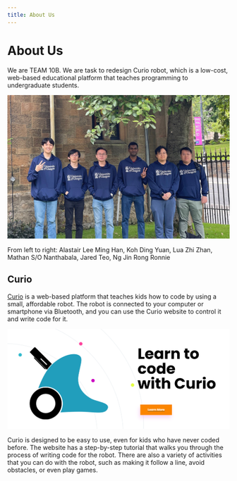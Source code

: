 ```yaml
---
title: About Us
---
```


# About Us

We are TEAM 10B. We are task to redesign Curio robot, which is a low-cost, web-based educational platform that teaches programming to undergraduate students. 

![Group Photo](/img/group-photo.jpg)

From left to right: Alastair Lee Ming Han, Koh Ding Yuan, Lua Zhi Zhan, Mathan S/O Nanthabala, Jared Teo, Ng Jin Rong Ronnie


## Curio

[Curio](https://trycurio.com/) is a web-based platform that teaches kids how to code by using a small, affordable robot. The robot is connected to your computer or smartphone via Bluetooth, and you can use the Curio website to control it and write code for it.

![Group Photo](/img/curio-banner.PNG)

Curio is designed to be easy to use, even for kids who have never coded before. The website has a step-by-step tutorial that walks you through the process of writing code for the robot. There are also a variety of activities that you can do with the robot, such as making it follow a line, avoid obstacles, or even play games.
